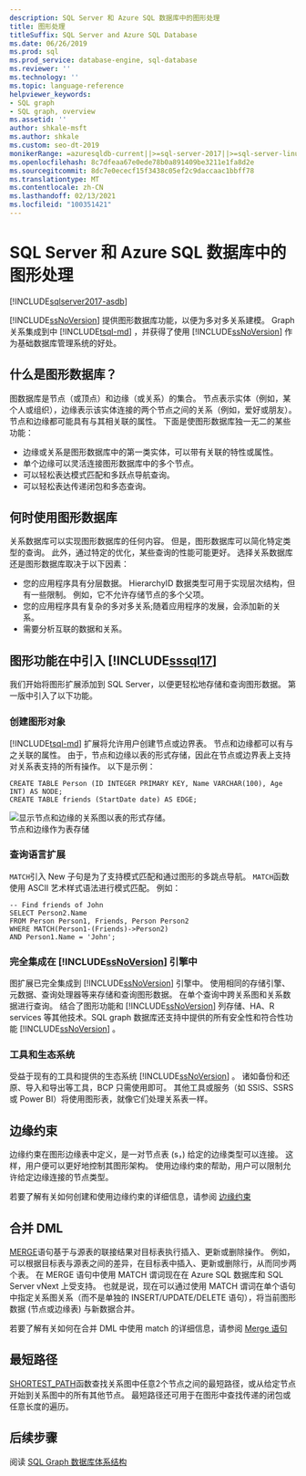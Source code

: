 ```yaml
---
description: SQL Server 和 Azure SQL 数据库中的图形处理
title: 图形处理
titleSuffix: SQL Server and Azure SQL Database
ms.date: 06/26/2019
ms.prod: sql
ms.prod_service: database-engine, sql-database
ms.reviewer: ''
ms.technology: ''
ms.topic: language-reference
helpviewer_keywords:
- SQL graph
- SQL graph, overview
ms.assetid: ''
author: shkale-msft
ms.author: shkale
ms.custom: seo-dt-2019
monikerRange: =azuresqldb-current||>=sql-server-2017||>=sql-server-linux-2017||=azuresqldb-mi-current
ms.openlocfilehash: 8c7dfeaa67e0ede78b0a891409be3211e1fa8d2e
ms.sourcegitcommit: 8dc7e0ececf15f3438c05ef2c9daccaac1bbff78
ms.translationtype: MT
ms.contentlocale: zh-CN
ms.lasthandoff: 02/13/2021
ms.locfileid: "100351421"
---
```

# <a name="graph-processing-with-sql-server-and-azure-sql-database"></a>SQL Server 和 Azure SQL 数据库中的图形处理
[!INCLUDE[sqlserver2017-asdb](../../includes/applies-to-version/sqlserver2017-asdb-asdbmi.md)]

[!INCLUDE[ssNoVersion](../../includes/ssnoversion-md.md)] 提供图形数据库功能，以便为多对多关系建模。 Graph 关系集成到中 [!INCLUDE[tsql-md](../../includes/tsql-md.md)] ，并获得了使用 [!INCLUDE[ssNoVersion](../../includes/ssnoversion-md.md)] 作为基础数据库管理系统的好处。


## <a name="what-is-a-graph-database"></a>什么是图形数据库？  
图数据库是节点（或顶点）和边缘（或关系）的集合。 节点表示实体（例如，某个人或组织），边缘表示该实体连接的两个节点之间的关系（例如，爱好或朋友）。 节点和边缘都可能具有与其相关联的属性。 下面是使图形数据库独一无二的某些功能：  
-    边缘或关系是图形数据库中的第一类实体，可以带有关联的特性或属性。 
-    单个边缘可以灵活连接图形数据库中的多个节点。
-    可以轻松表达模式匹配和多跃点导航查询。
-    可以轻松表达传递闭包和多态查询。

## <a name="when-to-use-a-graph-database"></a>何时使用图形数据库

关系数据库可以实现图形数据库的任何内容。 但是，图形数据库可以简化特定类型的查询。 此外，通过特定的优化，某些查询的性能可能更好。 选择关系数据库还是图形数据库取决于以下因素：  
-    您的应用程序具有分层数据。 HierarchyID 数据类型可用于实现层次结构，但有一些限制。 例如，它不允许存储节点的多个父项。
-    您的应用程序具有复杂的多对多关系;随着应用程序的发展，会添加新的关系。
-    需要分析互联的数据和关系。

## <a name="graph-features-introduced-in-sssql17"></a>图形功能在中引入 [!INCLUDE[sssql17](../../includes/sssql17-md.md)] 
我们开始将图形扩展添加到 SQL Server，以便更轻松地存储和查询图形数据。 第一版中引入了以下功能。 


### <a name="create-graph-objects"></a>创建图形对象
[!INCLUDE[tsql-md](../../includes/tsql-md.md)] 扩展将允许用户创建节点或边界表。 节点和边缘都可以有与之关联的属性。 由于，节点和边缘以表的形式存储，因此在节点或边界表上支持对关系表支持的所有操作。 以下是示例：  

```   
CREATE TABLE Person (ID INTEGER PRIMARY KEY, Name VARCHAR(100), Age INT) AS NODE;
CREATE TABLE friends (StartDate date) AS EDGE;
```   

![显示节点和边缘的关系图以表的形式存储。](../../relational-databases/graphs/media/person-friends-tables.png "人员节点和好友边缘表")  
节点和边缘作为表存储  

### <a name="query-language-extensions"></a>查询语言扩展  
`MATCH`引入 New 子句是为了支持模式匹配和通过图形的多跳点导航。 `MATCH`函数使用 ASCII 艺术样式语法进行模式匹配。 例如：  

```   
-- Find friends of John
SELECT Person2.Name 
FROM Person Person1, Friends, Person Person2
WHERE MATCH(Person1-(Friends)->Person2)
AND Person1.Name = 'John';
```   
 
### <a name="fully-integrated-in-ssnoversion-engine"></a>完全集成在 [!INCLUDE[ssNoVersion](../../includes/ssnoversion-md.md)] 引擎中 
图扩展已完全集成到 [!INCLUDE[ssNoVersion](../../includes/ssnoversion-md.md)] 引擎中。 使用相同的存储引擎、元数据、查询处理器等来存储和查询图形数据。 在单个查询中跨关系图和关系数据进行查询。 结合了图形功能和 [!INCLUDE[ssNoVersion](../../includes/ssnoversion-md.md)] 列存储、HA、R services 等其他技术。SQL graph 数据库还支持中提供的所有安全性和符合性功能 [!INCLUDE[ssNoVersion](../../includes/ssnoversion-md.md)] 。
 
### <a name="tooling-and-ecosystem"></a>工具和生态系统

受益于现有的工具和提供的生态系统 [!INCLUDE[ssNoVersion](../../includes/ssnoversion-md.md)] 。 诸如备份和还原、导入和导出等工具，BCP 只需使用即可。 其他工具或服务（如 SSIS、SSRS 或 Power BI）将使用图形表，就像它们处理关系表一样。

## <a name="edge-constraints"></a>边缘约束
边缘约束在图形边缘表中定义，是一对节点表 (s，) 给定的边缘类型可以连接。 这样，用户便可以更好地控制其图形架构。 使用边缘约束的帮助，用户可以限制允许给定边缘连接的节点类型。 

若要了解有关如何创建和使用边缘约束的详细信息，请参阅 [边缘约束](../../relational-databases/tables/graph-edge-constraints.md)

## <a name="merge-dml"></a>合并 DML 
[MERGE](../../t-sql/statements/merge-transact-sql.md)语句基于与源表的联接结果对目标表执行插入、更新或删除操作。 例如，可以根据目标表与源表之间的差异，在目标表中插入、更新或删除行，从而同步两个表。 在 MERGE 语句中使用 MATCH 谓词现在在 Azure SQL 数据库和 SQL Server vNext 上受支持。 也就是说，现在可以通过使用 MATCH 谓词在单个语句中指定关系图关系（而不是单独的 INSERT/UPDATE/DELETE 语句），将当前图形数据 (节点或边缘表) 与新数据合并。

若要了解有关如何在合并 DML 中使用 match 的详细信息，请参阅 [Merge 语句](../../t-sql/statements/merge-transact-sql.md)

## <a name="shortest-path"></a>最短路径
[SHORTEST_PATH](./sql-graph-shortest-path.md)函数查找关系图中任意2个节点之间的最短路径，或从给定节点开始到关系图中的所有其他节点。 最短路径还可用于在图形中查找传递的闭包或任意长度的遍历。 

 ## <a name="next-steps"></a>后续步骤  
阅读 [SQL Graph 数据库体系结构](./sql-graph-architecture.md)
   

